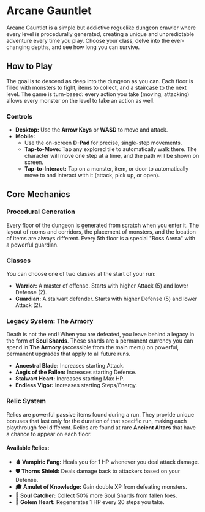 # Arcane Gauntlet

Arcane Gauntlet is a simple but addictive roguelike dungeon crawler where every level is procedurally generated, creating a unique and unpredictable adventure every time you play. Choose your class, delve into the ever-changing depths, and see how long you can survive.

## How to Play

The goal is to descend as deep into the dungeon as you can. Each floor is filled with monsters to fight, items to collect, and a staircase to the next level. The game is turn-based: every action you take (moving, attacking) allows every monster on the level to take an action as well.

### Controls

- **Desktop:** Use the **Arrow Keys** or **WASD** to move and attack.
- **Mobile:**
  - Use the on-screen **D-Pad** for precise, single-step movements.
  - **Tap-to-Move:** Tap any explored tile to automatically walk there. The character will move one step at a time, and the path will be shown on screen.
  - **Tap-to-Interact:** Tap on a monster, item, or door to automatically move to and interact with it (attack, pick up, or open).

## Core Mechanics

### Procedural Generation

Every floor of the dungeon is generated from scratch when you enter it. The layout of rooms and corridors, the placement of monsters, and the location of items are always different. Every 5th floor is a special "Boss Arena" with a powerful guardian.

### Classes

You can choose one of two classes at the start of your run:

- **Warrior:** A master of offense. Starts with higher Attack (5) and lower Defense (2).
- **Guardian:** A stalwart defender. Starts with higher Defense (5) and lower Attack (2).

### Legacy System: The Armory

Death is not the end! When you are defeated, you leave behind a legacy in the form of **Soul Shards**. These shards are a permanent currency you can spend in **The Armory** (accessible from the main menu) on powerful, permanent upgrades that apply to all future runs.

- **Ancestral Blade:** Increases starting Attack.
- **Aegis of the Fallen:** Increases starting Defense.
- **Stalwart Heart:** Increases starting Max HP.
- **Endless Vigor:** Increases starting Steps/Energy.

### Relic System

Relics are powerful passive items found during a run. They provide unique bonuses that last only for the duration of that specific run, making each playthrough feel different. Relics are found at rare **Ancient Altars** that have a chance to appear on each floor.

#### Available Relics:

- **🩸 Vampiric Fang:** Heals you for 1 HP whenever you deal attack damage.
- **🛡️ Thorns Shield:** Deals damage back to attackers based on your Defense.
- **🎓 Amulet of Knowledge:** Gain double XP from defeating monsters.
- **💎 Soul Catcher:** Collect 50% more Soul Shards from fallen foes.
- **💖 Golem Heart:** Regenerates 1 HP every 20 steps you take.
